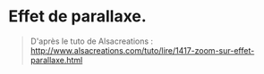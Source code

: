 # Effet de parallaxe.

> D'après le tuto de Alsacreations : http://www.alsacreations.com/tuto/lire/1417-zoom-sur-effet-parallaxe.html
